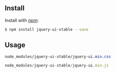 ## Install

Install with [npm](https://www.npmjs.com/):

```sh
$ npm install jquery-ui-stable --save
```

## Usage

```css
node_modules/jquery-ui-stable/jquery-ui.min.css
```

```js
node_modules/jquery-ui-stable/jquery-ui.min.js
```
